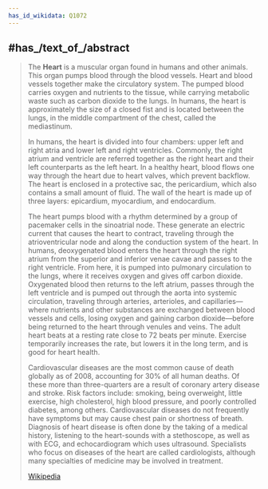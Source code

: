 ```yaml
---
has_id_wikidata: Q1072
---
```



## #has_/text_of_/abstract 

> The **Heart** is a muscular organ found in humans and other animals. This organ pumps blood through the blood vessels. Heart and blood vessels together make the circulatory system. The pumped blood carries oxygen and nutrients to the tissue, while carrying metabolic waste such as carbon dioxide to the lungs. In humans, the heart is approximately the size of a closed fist and is located between the lungs, in the middle compartment of the chest, called the mediastinum.
>
> In humans, the heart is divided into four chambers: upper left and right atria and lower left and right ventricles. Commonly, the right atrium and ventricle are referred together as the right heart and their left counterparts as the left heart. In a healthy heart, blood flows one way through the heart due to heart valves, which prevent backflow. The heart is enclosed in a protective sac, the pericardium, which also contains a small amount of fluid. The wall of the heart is made up of three layers: epicardium, myocardium, and endocardium.  
>
> The heart pumps blood with a rhythm determined by a group of pacemaker cells in the sinoatrial node. These generate an electric current that causes the heart to contract, traveling through the atrioventricular node and along the conduction system of the heart. In humans, deoxygenated blood enters the heart through the right atrium from the superior and inferior venae cavae and passes to the right ventricle. From here, it is pumped into pulmonary circulation to the lungs, where it receives oxygen and gives off carbon dioxide. Oxygenated blood then returns to the left atrium, passes through the left ventricle and is pumped out through the aorta into systemic circulation, traveling through arteries, arterioles, and capillaries—where nutrients and other substances are exchanged between blood vessels and cells, losing oxygen and gaining carbon dioxide—before being returned to the heart through venules and veins. The adult heart beats at a resting rate close to 72 beats per minute. Exercise temporarily increases the rate, but lowers it in the long term, and is good for heart health.
>
> Cardiovascular diseases are the most common cause of death globally as of 2008, accounting for 30% of all human deaths. Of these more than three-quarters are a result of coronary artery disease and stroke. Risk factors include: smoking, being overweight, little exercise, high cholesterol, high blood pressure, and poorly controlled diabetes, among others. Cardiovascular diseases do not frequently have symptoms but may cause chest pain or shortness of breath. Diagnosis of heart disease is often done by the taking of a medical history, listening to the heart-sounds with a stethoscope, as well as with ECG, and echocardiogram which uses ultrasound. Specialists who focus on diseases of the heart are called cardiologists, although many specialties of medicine may be involved in treatment.
>
> [Wikipedia](https://en.wikipedia.org/wiki/Heart)




